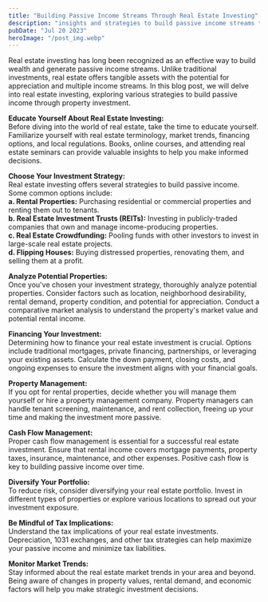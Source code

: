 ```yaml
---
title: "Building Passive Income Streams Through Real Estate Investing"
description: "insights and strategies to build passive income streams through property investment..."
pubDate: "Jul 20 2023"
heroImage: "/post_img.webp"
---
```

Real estate investing has long been recognized as an effective way to build wealth and generate passive income streams. Unlike traditional investments, real estate offers tangible assets with the potential for appreciation and multiple income streams. In this blog post, we will delve into real estate investing, exploring various strategies to build passive income through property investment.

**Educate Yourself About Real Estate Investing:**  
Before diving into the world of real estate, take the time to educate yourself. Familiarize yourself with real estate terminology, market trends, financing options, and local regulations. Books, online courses, and attending real estate seminars can provide valuable insights to help you make informed decisions.

**Choose Your Investment Strategy:**  
Real estate investing offers several strategies to build passive income. Some common options include:  
**a. Rental Properties:** Purchasing residential or commercial properties and renting them out to tenants.  
**b. Real Estate Investment Trusts (REITs):** Investing in publicly-traded companies that own and manage income-producing properties.  
**c. Real Estate Crowdfunding:** Pooling funds with other investors to invest in large-scale real estate projects.  
**d. Flipping Houses:** Buying distressed properties, renovating them, and selling them at a profit.  

**Analyze Potential Properties:**  
Once you've chosen your investment strategy, thoroughly analyze potential properties. Consider factors such as location, neighborhood desirability, rental demand, property condition, and potential for appreciation. Conduct a comparative market analysis to understand the property's market value and potential rental income.

**Financing Your Investment:**  
Determining how to finance your real estate investment is crucial. Options include traditional mortgages, private financing, partnerships, or leveraging your existing assets. Calculate the down payment, closing costs, and ongoing expenses to ensure the investment aligns with your financial goals.

**Property Management:**  
If you opt for rental properties, decide whether you will manage them yourself or hire a property management company. Property managers can handle tenant screening, maintenance, and rent collection, freeing up your time and making the investment more passive.

**Cash Flow Management:**  
Proper cash flow management is essential for a successful real estate investment. Ensure that rental income covers mortgage payments, property taxes, insurance, maintenance, and other expenses. Positive cash flow is key to building passive income over time.

**Diversify Your Portfolio:**  
To reduce risk, consider diversifying your real estate portfolio. Invest in different types of properties or explore various locations to spread out your investment exposure.

**Be Mindful of Tax Implications:**  
Understand the tax implications of your real estate investments. Depreciation, 1031 exchanges, and other tax strategies can help maximize your passive income and minimize tax liabilities.

**Monitor Market Trends:**  
Stay informed about the real estate market trends in your area and beyond. Being aware of changes in property values, rental demand, and economic factors will help you make strategic investment decisions.